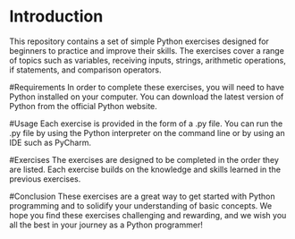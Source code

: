 # Introduction
This repository contains a set of simple Python exercises designed for beginners to practice and improve their skills. The exercises cover a range of topics such as variables, receiving inputs, strings, arithmetic operations, if statements, and comparison operators.

#Requirements
In order to complete these exercises, you will need to have Python installed on your computer. You can download the latest version of Python from the official Python website.

#Usage
Each exercise is provided in the form of a .py file. You can run the .py file by using the Python interpreter on the command line or by using an IDE such as PyCharm.

#Exercises
The exercises are designed to be completed in the order they are listed. Each exercise builds on the knowledge and skills learned in the previous exercises.

#Conclusion
These exercises are a great way to get started with Python programming and to solidify your understanding of basic concepts. We hope you find these exercises challenging and rewarding, and we wish you all the best in your journey as a Python programmer!
